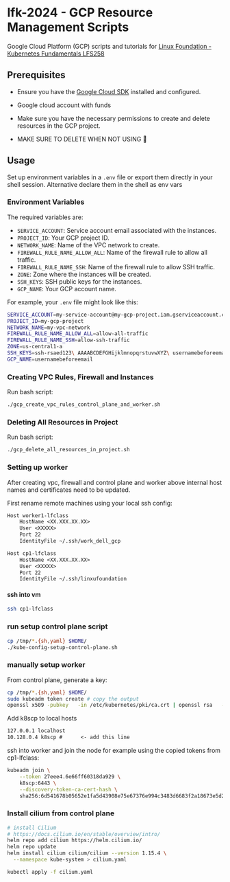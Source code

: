 # lfk-2024 - GCP Resource Management Scripts
Google Cloud Platform (GCP) scripts and tutorials for 
[Linux Foundation - Kubernetes Fundamentals LFS258](https://trainingportal.linuxfoundation.org/courses/kubernetes-fundamentals-lfs258)

## Prerequisites

- Ensure you have the [Google Cloud SDK](https://cloud.google.com/sdk/docs/install) installed and configured.
- Google cloud account with funds
- Make sure you have the necessary permissions to create and delete resources in the GCP project.

- MAKE SURE TO DELETE WHEN NOT USING 🤑

## Usage

Set up environment variables in a `.env` file or export them directly in your shell session. Alternative declare them in the shell as env vars

### Environment Variables
The required variables are:

- `SERVICE_ACCOUNT`: Service account email associated with the instances.
- `PROJECT_ID`: Your GCP project ID.
- `NETWORK_NAME`: Name of the VPC network to create.
- `FIREWALL_RULE_NAME_ALLOW_ALL`: Name of the firewall rule to allow all traffic.
- `FIREWALL_RULE_NAME_SSH`: Name of the firewall rule to allow SSH traffic.
- `ZONE`: Zone where the instances will be created.
- `SSH_KEYS`: SSH public keys for the instances.
- `GCP_NAME`: Your GCP account name.

For example, your `.env` file might look like this:

```bash
SERVICE_ACCOUNT=my-service-account@my-gcp-project.iam.gserviceaccount.com 
PROJECT_ID=my-gcp-project 
NETWORK_NAME=my-vpc-network 
FIREWALL_RULE_NAME_ALLOW_ALL=allow-all-traffic 
FIREWALL_RULE_NAME_SSH=allow-ssh-traffic 
ZONE=us-central1-a 
SSH_KEYS=ssh-rsaed123\ AAAABCDEFGHijklmnopqrstuvwXYZ\ usernamebeforeemail@gmail.com
GCP_NAME=usernamebeforeemail
```

### Creating VPC Rules, Firewall and Instances

Run bash script:

```bash
./gcp_create_vpc_rules_control_plane_and_worker.sh
```

### Deleting All Resources in Project

Run bash script:

```bash
./gcp_delete_all_resources_in_project.sh
```

### Setting up worker

After creating vpc, firewall and control plane and worker above internal host names and certificates need to be updated.

First rename remote machines using your local ssh config:

```txt
Host worker1-lfclass
    HostName <XX.XXX.XX.XX>
    User <XXXXX>
    Port 22
    IdentityFile ~/.ssh/work_dell_gcp

Host cp1-lfclass
    HostName <XX.XXX.XX.XX>
    User <XXXXX>
    Port 22
    IdentityFile ~/.ssh/linxufoundation
```

#### ssh into vm

```bash
ssh cp1-lfclass
```

### run setup control plane script

```bash
cp /tmp/*.{sh,yaml} $HOME/
./kube-config-setup-control-plane.sh
```

### manually setup worker

From control plane, generate a key:

```bash
cp /tmp/*.{sh,yaml} $HOME/
sudo kubeadm token create # copy the output
openssl x509 -pubkey   -in /etc/kubernetes/pki/ca.crt | openssl rsa   -pubin -outform der 2>/dev/null | openssl dgst   -sha256 -hex | sed 's/^.* //' # copy the output
```

Add k8scp to local hosts

```txt
127.0.0.1 localhost
10.128.0.4 k8scp #      <- add this line
```

ssh into worker and join the node for example using the copied tokens from cp1-lfclass:

```bash
kubeadm join \
    --token 27eee4.6e66ff60318da929 \
    k8scp:6443 \
    --discovery-token-ca-cert-hash \
    sha256:6d541678b05652e1fa5d43908e75e67376e994c3483d6683f2a18673e5d2a1b0
```

### Install cilium from control plane

```bash
# install Cilium
# https://docs.cilium.io/en/stable/overview/intro/
helm repo add cilium https://helm.cilium.io/
helm repo update
helm install cilium cilium/cilium --version 1.15.4 \
  --namespace kube-system > cilium.yaml

kubectl apply -f cilium.yaml
```